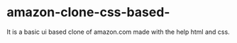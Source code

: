 # amazon-clone-css-based-
It is a basic ui based clone of amazon.com made with the help html and css.
